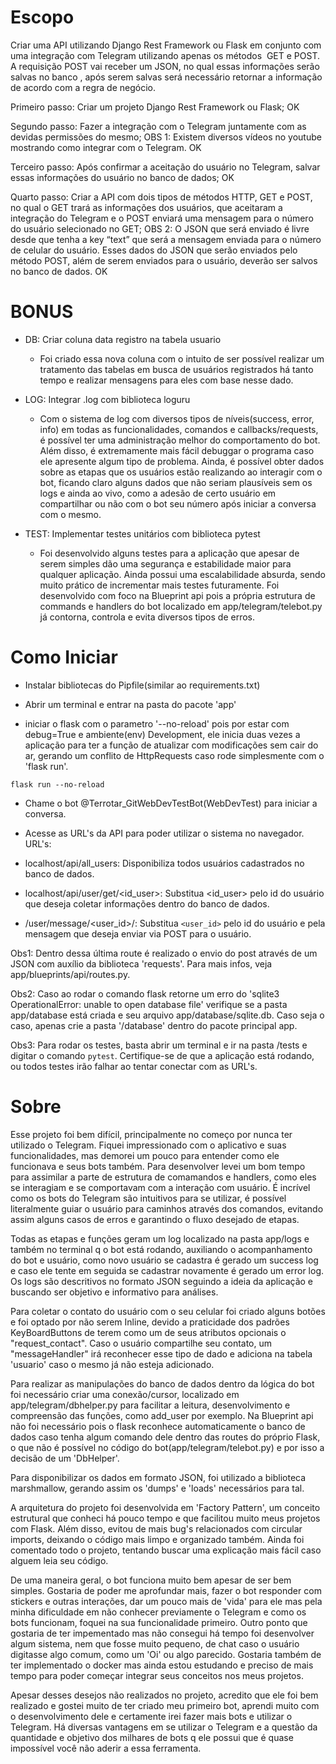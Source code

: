 
# Escopo


Criar uma API utilizando Django Rest Framework ou Flask em conjunto com uma integração
com Telegram utilizando apenas os métodos  GET e POST. A requisição POST vai receber um JSON,
no qual essas informações serão salvas no banco , após serem salvas será necessário retornar
a informação de acordo com a regra de negócio.

Primeiro passo: Criar um projeto Django Rest Framework ou Flask;
OK

Segundo passo: Fazer a integração com o Telegram juntamente com as devidas permissões do mesmo;
OBS 1: Existem diversos vídeos no youtube mostrando como integrar com o Telegram.
OK

Terceiro passo: Após confirmar a aceitação do usuário no Telegram,
salvar essas informações do usuário no banco de dados;
OK

Quarto passo: Criar a API com dois tipos de métodos HTTP, GET e POST,
no qual o GET trará as informações dos usuários, que aceitaram a integração do Telegram
e o POST enviará uma mensagem para o número do usuário selecionado no GET;
OBS 2: O JSON que será enviado é livre desde que tenha a key “text” que será a
mensagem enviada para o número de celular do usuário. Esses dados do JSON que serão enviados
pelo método POST, além de serem enviados para o usuário, deverão ser salvos no banco de dados.
OK


# BONUS

- DB: Criar coluna data registro na tabela usuario
    - Foi criado essa nova coluna com o intuito de ser possível realizar um tratamento das tabelas em busca de usuários
registrados há tanto tempo e realizar mensagens para eles com base nesse dado.


- LOG: Integrar .log com biblioteca loguru
    - Com o sistema de log com diversos tipos de níveis(success, error, info) em todas as funcionalidades, comandos
e callbacks/requests, é possível ter uma administração melhor do comportamento do bot. Além disso, é extremamente
mais fácil debuggar o programa caso ele apresente algum tipo de problema. Ainda, é possível obter dados sobre as etapas
que os usuários estão realizando ao interagir com o bot, ficando claro alguns dados que não seriam plausíveis sem os logs
e ainda ao vivo, como a adesão de certo usuário em compartilhar ou não com o bot seu número após iniciar a conversa com o mesmo.


- TEST: Implementar testes unitários com biblioteca pytest
    - Foi desenvolvido alguns testes para a aplicação que apesar de serem simples dão uma segurança e estabilidade maior
para qualquer aplicação. Ainda possui uma escalabilidade absurda, sendo muito prático de incrementar mais testes futuramente. Foi desenvolvido com foco na Blueprint api pois a própria estrutura de commands e handlers do bot localizado em app/telegram/telebot.py
já contorna, controla e evita diversos tipos de erros.


# Como Iniciar

- Instalar bibliotecas do Pipfile(similar ao requirements.txt)

- Abrir um terminal e entrar na pasta do pacote 'app'

- iniciar o flask com o parametro '--no-reload' pois por estar com debug=True e ambiente(env) Development, ele inicia duas vezes
a aplicação para ter a função de atualizar com modificações sem cair do ar, gerando um conflito de HttpRequests caso rode simplesmente
com o 'flask run'.

<code>flask run --no-reload</code>


- Chame o bot @Terrotar_GitWebDevTestBot(WebDevTest) para iniciar a conversa.

- Acesse as URL's da API para poder utilizar o sistema no navegador.
URL's:
- localhost/api/all_users: Disponibiliza todos usuários cadastrados no banco de dados.
- localhost/api/user/get/<id_user>: Substitua <id_user> pelo id do usuário que deseja coletar informações dentro do banco de dados.
- /user/message/<user_id>/<message>: Substitua <code><user_id></code> pelo id do usuário e <code><message></code> pela mensagem que deseja enviar via POST para o usuário.

Obs1: Dentro dessa última route é realizado o envio do post através de um JSON com auxílio da biblioteca 'requests'. Para mais infos, veja app/blueprints/api/routes.py.

Obs2: Caso ao rodar o comando flask retorne um erro do 'sqlite3 OperationalError: unable to open database file' verifique se a pasta app/database está criada e seu arquivo app/database/sqlite.db. Caso seja o caso, apenas crie a pasta '/database' dentro do pacote principal app.

Obs3: Para rodar os testes, basta abrir um terminal e ir na pasta /tests e digitar o comando <code>pytest</code>. Certifique-se de que a aplicação está rodando, ou todos testes irão falhar ao tentar conectar com as URL's.


# Sobre

Esse projeto foi bem difícil, principalmente no começo por nunca ter utilizado o Telegram. Fiquei impressionado com o aplicativo
e suas funcionalidades, mas demorei um pouco para entender como ele funcionava e seus bots também. Para desenvolver levei um bom tempo
para assimilar a parte de estrutura de comamandos e handlers, como eles se interagiam e se comportavam com a interação com usuário. É
incrível como os bots do Telegram são intuitivos para se utilizar, é possível literalmente guiar o usuário para caminhos através dos comandos, evitando assim alguns casos de erros e garantindo o fluxo desejado de etapas.

Todas as etapas e funções geram um log localizado na pasta app/logs e também no terminal q o bot está rodando, auxiliando o acompanhamento do bot e usuário, como novo usuário se cadastra é gerado um success log e caso ele tente em seguida se cadastrar novamente é gerado um error log. Os logs são descritivos no formato JSON seguindo a ideia da aplicação e buscando ser objetivo e informativo para análises.

Para coletar o contato do usuário com o seu celular foi criado alguns botões e foi optado por não serem Inline, devido a praticidade
dos padrões KeyBoardButtons de terem como um de seus atributos opcionais o "request_contact". Caso o usuário compartilhe seu contato,
um "messageHandler" irá reconhecer esse tipo de dado e adiciona na tabela 'usuario' caso o mesmo já não esteja adicionado.

Para realizar as manipulações do banco de dados dentro da lógica do bot foi necessário criar uma conexão/cursor, localizado em app/telegram/dbhelper.py para facilitar a leitura, desenvolvimento e compreensão das funções, como add_user por exemplo. Na Blueprint api não foi necessário pois o flask reconhece automaticamente o banco de dados caso tenha algum comando dele dentro das routes do próprio Flask, o que não é possível no código do bot(app/telegram/telebot.py) e por isso a decisão de um 'DbHelper'.

Para disponibilizar os dados em formato JSON, foi utilizado a biblioteca marshmallow, gerando assim os 'dumps' e 'loads' necessários para tal.

A arquitetura do projeto foi desenvolvida em 'Factory Pattern', um conceito estrutural que conheci há pouco tempo e que facilitou muito meus projetos com Flask. Além disso, evitou de mais bug's relacionados com circular imports, deixando o código mais limpo e organizado também. Ainda foi comentado todo o projeto, tentando buscar uma explicação mais fácil caso alguem leia seu código.

De uma maneira geral, o bot funciona muito bem apesar de ser bem simples. Gostaria de poder me aprofundar mais, fazer o bot responder com stickers e outras interações, dar um pouco mais de 'vida' para ele mas pela minha dificuldade em não conhecer previamente o Telegram e como os bots funcionam, foquei na sua funcionalidade primeiro. Outro ponto que gostaria de ter impementado mas não consegui há tempo foi desenvolver algum sistema, nem que fosse muito pequeno, de chat caso o usuário digitasse algo comum, como um 'Oi' ou algo parecido. Gostaria também de ter implementado o docker mas ainda estou estudando e preciso de mais tempo para poder começar integrar seus conceitos nos meus projetos.

Apesar desses desejos não realizados no projeto, acredito que ele foi bem realizado e gostei muito de ter criado meu primeiro bot, aprendi muito com o desenvolvimento dele e certamente irei fazer mais bots e utilizar o Telegram. Há diversas vantagens em se utilizar o Telegram e a questão da quantidade e objetivo dos milhares de bots q ele possui que é quase impossível você não aderir a essa ferramenta.
